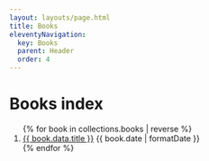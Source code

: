 ```yaml
---
layout: layouts/page.html
title: Books
eleventyNavigation:
  key: Books
  parent: Header
  order: 4
---
```


# Books index

<ol class="stack list">
{% for book in collections.books | reverse %}
  <li>
    <a href="{{book.url}}">{{ book.data.title }}</a>
    <time dateTime="{{book.date | formatDate }}">{{ book.date | formatDate }}</time>
  </li>
{% endfor %}
</ol>
